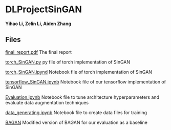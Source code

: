 # DLProjectSinGAN

**Yihao Li, Zelin Li, Aiden Zhang**

## Files

[final_report.pdf](https://github.com/codeconomics/DLProjectSinGAN/blob/master/SinGAN%20Data%20Augmentation%20Approach%20in%20ExtremelyImbalanced%20Dataset%20for%20Small%20Images.pdf) The final report

[torch_SinGAN.py](https://github.com/codeconomics/DLProjectSinGAN/blob/master/torch_SinGAN.py) py file of torch implementation of SinGAN

[torch_SinGAN.ipynd](https://github.com/codeconomics/DLProjectSinGAN/blob/master/torch_SinGAN.py) Notebook file of torch implementation of SinGAN

[tensorflow_SinGAN.ipynb](https://github.com/codeconomics/DLProjectSinGAN/blob/master/tensorflow_SinGAN.ipynb) Notebook file of our tensorflow implementation of SinGAN

[Evaluation.ipynb](https://github.com/codeconomics/DLProjectSinGAN/blob/master/Evaluation.ipynb) Notebook file to tune architecture hyperparameters and evaluate data augmentation techniques

[data_generating.ipynb](https://github.com/codeconomics/DLProjectSinGAN/blob/master/data_generating.ipynb) Notebook file to create data files for training

[BAGAN](https://github.com/codeconomics/BAGAN) Modified version of BAGAN for our evaluation as a baseline
